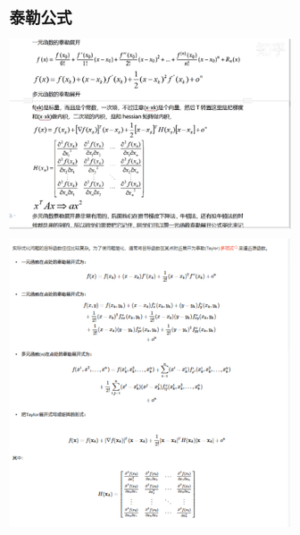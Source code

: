 # 泰勒公式
![image-20240814164329613](../Image/image-20240814164329613.png)

![image-20240814173400990](../Image/image-20240814173400990.png)
